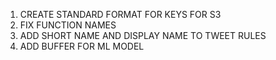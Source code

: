 1. CREATE STANDARD FORMAT FOR KEYS FOR S3
2. FIX FUNCTION NAMES
3. ADD SHORT NAME AND DISPLAY NAME TO TWEET RULES
4. ADD BUFFER FOR ML MODEL 